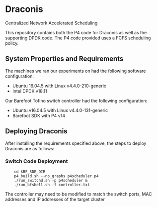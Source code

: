 # Draconis
Centralized Network Accelerated Scheduling

This repository contains both the P4 code for Draconis as well as the supporting DPDK code. The P4 code provided uses a FCFS scheduling policy.

## System Properties and Requirements

The machines we ran our experiments on had the following software configuration:
  - Ubuntu 16.04.5 with Linux v4.4.0-210-generic
  - Intel DPDK v18.11
 
Our Barefoot Tofino switch controller had the following configuration:
  - Ubuntu v16.04.5 with Linux v4.4.0-131-generic
  - Barefoot SDK with P4 v14

## Deploying Draconis

After installing the requirements specified above, the steps to deploy Draconis are as follows:

### Switch Code Deployment
        cd $BF_SDE_DIR
        p4_build.sh --no_graphs p4scheduler.p4
        ./run_switchd.sh -p p4scheduler &
        ./run_bfshell.sh -f controller.txt

The controller may need to be modified to match the switch ports, MAC addresses and IP addresses of the target cluster
